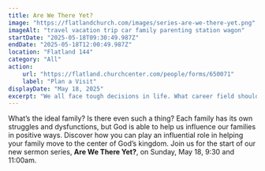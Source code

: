 ```yaml
---
title: Are We There Yet?
image: "https://flatlandchurch.com/images/series-are-we-there-yet.png"
imageAlt: "travel vacation trip car family parenting station wagon"
startDate: "2025-05-18T09:30:49.987Z"
endDate: "2025-05-18T12:00:49.987Z"
location: "Flatland 144"
category: "All"
action:
    url: "https://flatland.churchcenter.com/people/forms/650071"
    label: "Plan a Visit"
displayDate: "May 18, 2025"
excerpt: "We all face tough decisions in life. What career field should I enter? Should I switch jobs? What should I do about this relationship I'm in? Am I going to watch the game today? If so, what should I eat?"
---
```

What’s the ideal family? Is there even such a thing? Each family has its own struggles and dysfunctions, but God is able to help us influence our families in positive ways. Discover how you can play an influential role in helping your family move to the center of God’s kingdom.
Join us for the start of our new sermon series, <b>Are We There Yet?</b>, on Sunday, May 18, 9:30 and 11:00am.

